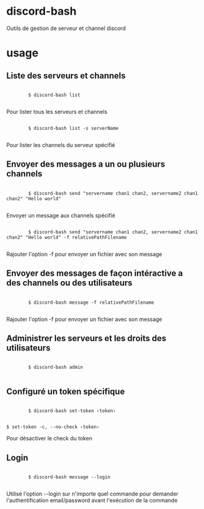 # discord-bash
Outils de gestion de serveur et channel discord

# usage
<div>
    <h2>Liste des serveurs et channels</h2>
    <pre><code>
        $ discord-bash list
    </code></pre>
    <p>Pour lister tous les serveurs et channels</p>
    <pre><code>
        $ discord-bash list -s serverName
    </code></pre>
    <p>Pour lister les channels du serveur spécifié</p>
</div>
<div>
    <h2>Envoyer des messages a un ou plusieurs channels</h2>
    <pre><code>
        $ discord-bash send "servername chan1 chan2, servername2 chan1 chan2" "Hello world"
    </code></pre>
    <p>Envoyer un message aux channels spécifié</p>
    <pre><code>
        $ discord-bash send "servername chan1 chan2, servername2 chan1 chan2" "Hello world" -f relativePathFilename
    </code></pre>
    <p>Rajouter l'option -f pour envoyer un fichier avec son message</p>
</div>
<div>
    <h2>Envoyer des messages de façon intéractive a des channels ou des utilisateurs</h2>
    <pre><code>
        $ discord-bash message -f relativePathFilename
    </code></pre>
    <p>Rajouter l'option -f pour envoyer un fichier avec son message</p>
</div>
<div>
    <h2>Administrer les serveurs et les droits des utilisateurs</h2>
    <pre><code>
        $ discord-bash admin
    </code></pre>
</div>
<div>
    <h2>Configuré un token spécifique</h2>
    <pre><code>
        $ discord-bash set-token &lsaquo;token&rsaquo;
    </code></pre>
    <pre><code>$ set-token -c, --no-check &lsaquo;token&rsaquo;</code></pre>
    <p>Pour désactiver le check du token</p>
</div>
<div>
    <h2>Login</h2>
    <pre><code>
        $ discord-bash message --login
    </code></pre>
    <p>Utilisé l'option --login sur n'importe quel commande pour demander l'authentification email/password avant l'exécution de la commande</p>
</div>